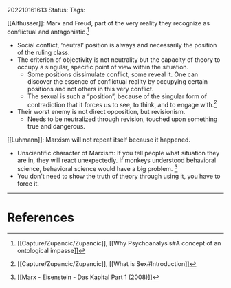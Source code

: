 202210161613
Status: 
Tags: 

[[Althusser]]: Marx and Freud, part of the very reality they recognize as conflictual and antagonistic.[^1]
- Social conflict, ‘neutral’ position is always and necessarily the position of the ruling class.
- The criterion of objectivity is not neutrality but the capacity of theory to occupy a singular, specific point of view within the situation.
	- Some positions dissimulate conflict, some reveal it. One can discover the essence of conflictual reality by occupying certain positions and not others in this very conflict.
	- The sexual is such a “position”, because of the singular form of contradiction that it forces us to see, to think, and to engage with.[^2]
- Their worst enemy is not direct opposition, but revisionism.
	- Needs to be neutralized through revision, touched upon something true and dangerous.

[[Luhmann]]: Marxism will not repeat itself because it happened. 
- Unscientific character of Marxism: If you tell people what situation they are in, they will react unexpectedly. If monkeys understood behavioral science, behavioral science would have a big problem. [^3]
- You don't need to show the truth of theory through using it, you have to force it.

---
# References

[^1]: [[Capture/Zupancic/Zupancic]], [[Why Psychoanalysis#A concept of an ontological impasse]]
[^2]: [[Capture/Zupancic/Zupancic]], [[What is Sex#Introduction]]
[^3]: [[Marx - Eisenstein - Das Kapital Part 1 (2008)]]